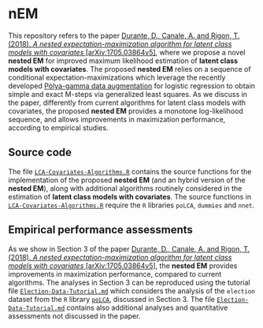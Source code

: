 # nEM
This repository refers to the paper  [Durante, D., Canale, A. and Rigon, T. (2018). *A nested expectation-maximization algorithm for latent class models with covariates* \[arXiv:1705.03864v5\]](https://arxiv.org/abs/1705.03864v5), where we propose a novel **nested EM** for improved maximum likelihood estimation of **latent class models with covariates**. The proposed **nested EM**  relies on a sequence of conditional expectation-maximizations which leverage the recently developed [Pòlya-gamma data augmentation](http://www.tandfonline.com/doi/abs/10.1080/01621459.2013.829001) for logistic regression to obtain simple and exact M-steps via generalized least squares. As we discuss in the paper, differently from current algorithms for latent class models with covariates, the proposed **nested EM** provides a monotone log-likelihood sequence, and allows improvements in maximization performance, according to empirical studies.

## Source code

The file [`LCA-Covariates-Algorithms.R`](https://github.com/danieledurante/nEM/blob/master/LCA-Covariates-Algorithms.R) contains the source functions for the implementation of the proposed **nested EM** (and an hybrid version of the **nested EM**), along with additional algorithms routinely considered in the estimation of **latent class models with covariates**. The source functions in [`LCA-Covariates-Algorithms.R`](https://github.com/danieledurante/nEM/blob/master/LCA-Covariates-Algorithms.R) require the `R` libraries `poLCA`, `dummies` and `nnet`.

## Empirical performance assessments

As we show in Section 3 of the paper [Durante, D., Canale, A. and Rigon, T. (2018). *A nested expectation-maximization algorithm for latent class models with covariates* \[arXiv:1705.03864v5\]](https://arxiv.org/abs/1705.03864v5), the **nested EM** provides improvements in maximization performance, compared to current algorithms. The analyses in Section 3 can be reproduced using the tutorial file [`Election-Data-Tutorial.md`](https://github.com/danieledurante/nEM/blob/master/Election-Data-Tutorial.md) which considers the analysis of the `election` dataset from the `R` library [`poLCA`](https://www.jstatsoft.org/article/view/v042i10), discussed in Section 3. The file [`Election-Data-Tutorial.md`](https://github.com/danieledurante/nEM/blob/master/Election-Data-Tutorial.md) contains also additional analyses and quantitative assessments not discussed in the paper.
